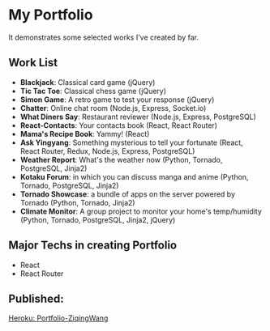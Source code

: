 # My Portfolio

It demonstrates some selected works I've created by far.

## Work List
- **Blackjack**: Classical card game (jQuery)
- **Tic Tac Toe**: Classical chess game (jQuery)
- **Simon Game**: A retro game to test your response (jQuery)
- **Chatter**: Online chat room (Node.js, Express, Socket.io)
- **What Diners Say**: Restaurant reviewer (Node.js, Express, PostgreSQL)
- **React-Contacts**: Your contacts book (React, React Router)
- **Mama's Recipe Book**: Yammy! (React)
- **Ask Yingyang**: Something mysterious to tell your fortunate (React, React Router, Redux, Node.js, Express, PostgreSQL)
- **Weather Report**: What's the weather now (Python, Tornado, PostgreSQL, Jinja2)
- **Kotaku Forum**: in which you can discuss manga and anime (Python, Tornado, PostgreSQL, Jinja2)
- **Tornado Showcase**: a bundle of apps on the server powered by Tornado (Python, Tornado, Jinja2)
- **Climate Monitor**: A group project to monitor your home's temp/humidity (Python, Tornado, PostgreSQL, Jinja2, jQuery)

## Major Techs in creating Portfolio
- React
- React Router

## Published:
[Heroku: Portfolio-ZiqingWang](http://portfolio.ziqingwang.com/)